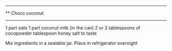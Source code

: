 **************************************************************************
** Choco coconut
**************************************************************************

1 part oats
1 part coconut milk (in the can)
2 or 3 tablespoons of cocopowder
tablespoon honey
salt to taste

Mix ingredients in a sealable jar.
Place in refrigerator overnight
